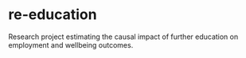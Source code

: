 # re-education
Research project estimating the causal impact of further education on employment and wellbeing outcomes. 
